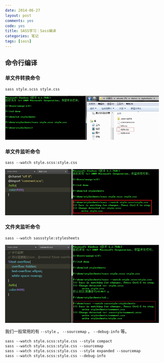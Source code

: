```yaml
---
date: 2014-06-27
layout: post
comments: yes
code: yes
title: SASS学习：Sass编译
categories: 笔记
tags: [sass]
---
```


## 命令行编译

### 单文件转换命令

    sass style.scss style.css

![单文件转换命令](/uploads/2014/06/cmd1.jpg)

### 单文件监听命令

    sass --watch style.scss:style.css

![单文件转换命令](/uploads/2014/06/cmd2.jpg)

### 文件夹监听命令

    sass --watch sassstyle:stylesheets

![单文件转换命令](/uploads/2014/06/cmd3.jpg)

我们一般常用的有 `--style` ， `--sourcemap` ， `--debug-info` 等。

    sass --watch style.scss:style.css --style compact
    sass --watch style.scss:style.css --sourcemap
    sass --watch style.scss:style.css --style expanded --sourcemap
    sass --watch style.scss:style.css --debug-info

